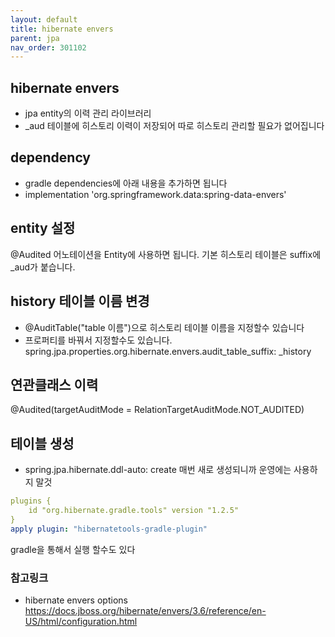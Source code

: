 ```yaml
---
layout: default
title: hibernate envers
parent: jpa
nav_order: 301102
---
```


## hibernate envers
* jpa entity의 이력 관리 라이브러리
* _aud 테이블에 히스토리 이력이 저장되어 따로 히스토리 관리할 필요가 없어집니다

## dependency
* gradle dependencies에 아래 내용을 추가하면 됩니다
* implementation 'org.springframework.data:spring-data-envers'

## entity 설정
@Audited 어노테이션을 Entity에 사용하면 됩니다. 기본 히스토리 테이블은 suffix에 _aud가 붙습니다.

## history 테이블 이름 변경
* @AuditTable("table 이름")으로 히스토리 테이블 이름을 지정할수 있습니다
* 프로퍼티를 바꿔서 지정할수도 있습니다. spring.jpa.properties.org.hibernate.envers.audit_table_suffix: _history

## 연관클래스 이력
@Audited(targetAuditMode = RelationTargetAuditMode.NOT_AUDITED)

## 테이블 생성
* spring.jpa.hibernate.ddl-auto: create 매번 새로 생성되니까 운영에는 사용하지 말것

```yml
plugins {
    id "org.hibernate.gradle.tools" version "1.2.5"
}
apply plugin: "hibernatetools-gradle-plugin"
```
gradle을 통해서 실행 할수도 있다

### 참고링크
* hibernate envers options <https://docs.jboss.org/hibernate/envers/3.6/reference/en-US/html/configuration.html>
